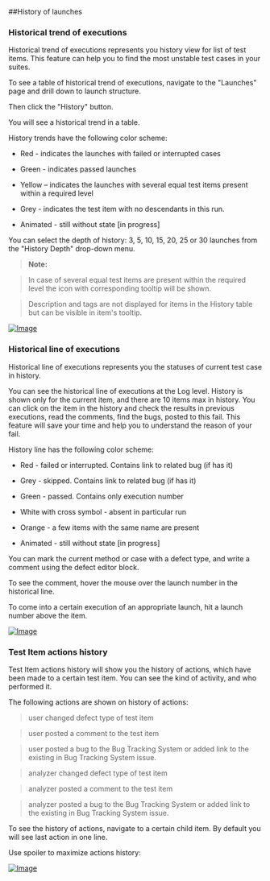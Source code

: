 ##History of launches

### Historical trend of executions

Historical trend of executions represents you history view for list of test items. This feature can help you to find 
the most unstable test cases in your suites.

To see a table of historical trend of executions, navigate to the "Launches" page and drill down to launch structure.

Then click the "History" button.

You will see a historical trend in a table.

History trends have the following color scheme:

   * Red - indicates the launches with failed or interrupted cases

   * Green - indicates passed launches

   * Yellow – indicates the launches with several equal test items present within a required level

   * Grey - indicates the test item with no descendants in this run.

   * Animated - still without state [in progress]

You can select the depth of history: 3, 5, 10, 15, 20, 25 or 30 launches from the "History
Depth" drop-down menu. 

>**Note:**

>In case of several equal test items are present within the required level the icon with corresponding tooltip will be shown.

>Description and tags are not displayed for items in the History table but can be visible in item's tooltip.

[ ![Image](Images/userGuide/historyExecution/historicalTrend.png) ](https://youtu.be/p_rUnOArZjk)


### Historical line of executions

Historical line of executions represents you the statuses of current test case in history.

You can see the historical line of executions at the Log level. History is shown only for the 
current item, and there are 10 items max in history. 
You can click on the item in the history and check the results in previous executions, read 
the comments, find the bugs, posted to this fail.
This feature will save your time and help you to understand the reason of your fail.

History line has the following color scheme:

 * Red - failed or interrupted. Contains link to related bug (if has it)

 * Grey - skipped. Contains link to related bug (if has it)

 * Green - passed. Contains only execution number

 * White with cross symbol - absent in particular run

 * Orange - a few items with the same name are present

 * Animated - still without state [in progress]

You can mark the current method or case with a defect type, and write a comment
using the defect editor block.

To see the comment, hover the mouse over the launch number in the historical
line.

To come into a certain execution of an appropriate launch, hit a launch number 
above the item.

[ ![Image](Images/userGuide/historyExecution/historicalLine.png) ](https://youtu.be/cmpORmbGAds)


### Test Item actions history

Test Item actions history will show you the history of actions, which have been made to a
certain test item. You can see the kind of activity, and who performed it.

The following actions are shown on history of actions:

>   user changed defect type of test item

>   user posted a comment to the test item

>   user posted a bug to the Bug Tracking System or added link to the existing in Bug Tracking System issue.

>   analyzer changed defect type of test item

>   analyzer posted a comment to the test item

>   analyzer posted a bug to the Bug Tracking System or added link to the existing in Bug Tracking System issue. 

To see the history of actions, navigate to a certain child item. By default you
will see last action in one line.

Use spoiler to maximize actions history:

[ ![Image](Images/userGuide/historyExecution/actionHistory.png) ](https://youtu.be/Z-gPwjxWHTQ)
